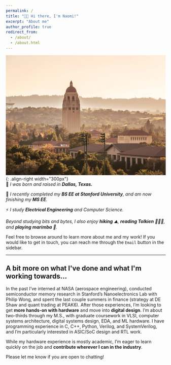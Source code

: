 ```yaml
---
permalink: /
title: "👋🏼 Hi there, I'm Naomi!"
excerpt: "About me"
author_profile: true
redirect_from: 
  - /about/
  - /about.html
---
```


![Stanford](/images/stanford2.png){: .align-right width="300px"}
<br>
🤠 *I was born and raised in **Dallas, Texas.***

📖 *I recently completed my **BS EE at Stanford University**, and am now finishing my **MS EE**.*

⚡ *I study **Electrical Engineering** and Computer Science.*

*Beyond studying bits and bytes, I also enjoy **hiking** ⛰️, **reading Tolkien** 🧝🏻‍♂️, and **playing marimba** 🎵.*

Feel free to browse around to learn more about me and my work! If you would like to get in touch, you can reach me through the `Email` button in the sidebar.

---
## A bit more on what I've done and what I'm working towards...
In the past I’ve interned at NASA (aerospace engineering), conducted semiconductor memory research in Stanford’s Nanoelectronics Lab with Philip Wong, and spent the last couple summers in finance (strategy at DE Shaw and quant trading at PEAK6). After those experiences, I’m looking to get **more hands-on with hardware** and move into **digital design**. I’m about two-thirds through my M.S., with graduate coursework in VLSI, computer systems architecture, digital systems design, EDA, and ML hardware. I have programming experience in C, C++, Python, Verilog, and SystemVerilog, and I’m particularly interested in ASIC/SoC design and RTL work. 

While my hardware experience is mostly academic, I’m eager to learn quickly on the job and **contribute wherever I can in the industry**. 

Please let me know if you are open to chatting!